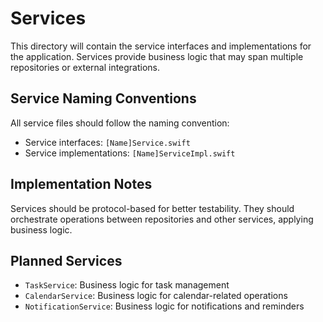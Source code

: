 # Services

This directory will contain the service interfaces and implementations for the application. Services provide business logic that may span multiple repositories or external integrations.

## Service Naming Conventions

All service files should follow the naming convention:
- Service interfaces: `[Name]Service.swift`
- Service implementations: `[Name]ServiceImpl.swift`

## Implementation Notes

Services should be protocol-based for better testability. They should orchestrate operations between repositories and other services, applying business logic.

## Planned Services

- `TaskService`: Business logic for task management
- `CalendarService`: Business logic for calendar-related operations
- `NotificationService`: Business logic for notifications and reminders
